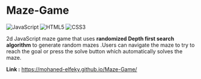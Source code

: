 # Maze-Game
<img alt="JavaScript" src="https://img.shields.io/badge/javascript%20-%23323330.svg?&style=for-the-badge&logo=javascript&logoColor=%23F7DF1E"/> <img alt="HTML5" src="https://img.shields.io/badge/html5%20-%23E34F26.svg?&style=for-the-badge&logo=html5&logoColor=white"/>
  <img alt="CSS3" src="https://img.shields.io/badge/css3%20-%231572B6.svg?&style=for-the-badge&logo=css3&logoColor=white"/>

2d JavaScript maze game that uses **randomized Depth first search algorithm** to generate random mazes .Users can navigate the maze to try to reach the goal or press the solve button which automatically solves the maze.

**Link :** https://mohaned-elfeky.github.io/Maze-Game/
